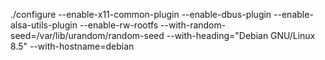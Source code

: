 ./configure --enable-x11-common-plugin --enable-dbus-plugin --enable-alsa-utils-plugin --enable-rw-rootfs --with-random-seed=/var/lib/urandom/random-seed --with-heading="Debian GNU/Linux 8.5" --with-hostname=debian
